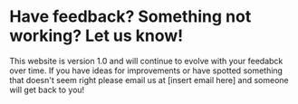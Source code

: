 # Have feedback? Something not working? Let us know!

This website is version 1.0 and will continue to evolve with your feedabck over time. If you have ideas for improvements or have spotted something that doesn't seem right please email us at [insert email here] and someone will get back to you! 
